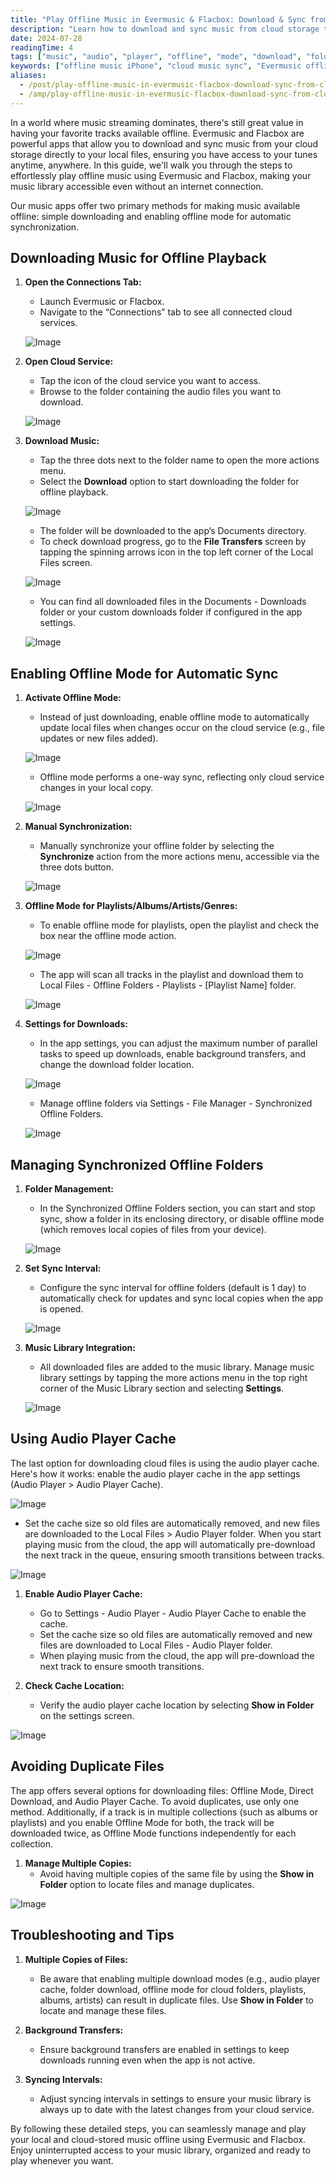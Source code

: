 ```yaml
---
title: "Play Offline Music in Evermusic & Flacbox: Download & Sync from Cloud to Local Files"
description: "Learn how to download and sync music from cloud storage to local files using Evermusic and Flacbox on your iPhone or iPad. Enjoy your music library offline, anywhere, anytime."
date: 2024-07-28
readingTime: 4
tags: ["music", "audio", "player", "offline", "mode", "download", "folder", "cache"]
keywords: ["offline music iPhone", "cloud music sync", "Evermusic offline", "Flacbox sync music", "play music without internet", "download audio from cloud", "local file playback iOS"]
aliases:
  - /post/play-offline-music-in-evermusic-flacbox-download-sync-from-cloud-to-local-files/
  - /amp/play-offline-music-in-evermusic-flacbox-download-sync-from-cloud-to-local-files/
---
```


In a world where music streaming dominates, there's still great value in having your favorite tracks available offline. Evermusic and Flacbox are powerful apps that allow you to download and sync music from your cloud storage directly to your local files, ensuring you have access to your tunes anytime, anywhere. In this guide, we'll walk you through the steps to effortlessly play offline music using Evermusic and Flacbox, making your music library accessible even without an internet connection.

Our music apps offer two primary methods for making music available offline: simple downloading and enabling offline mode for automatic synchronization.

## Downloading Music for Offline Playback

1. **Open the Connections Tab:**
   - Launch Evermusic or Flacbox.
   - Navigate to the “Connections” tab to see all connected cloud services.

   ![Image](21260c_58ca45ebd97542e7ba481981ebee453e~mv2.png)

2. **Open Cloud Service:**
   - Tap the icon of the cloud service you want to access.
   - Browse to the folder containing the audio files you want to download.

   ![Image](21260c_7d043f62fe25429ba3382edd59eb96a0~mv2.png)

3. **Download Music:**
   - Tap the three dots next to the folder name to open the more actions menu.
   - Select the **Download** option to start downloading the folder for offline playback.

   ![Image](21260c_df16a0fb0bdf40e2b4f40bd78bdaaaee~mv2.png)

   - The folder will be downloaded to the app’s Documents directory.
   - To check download progress, go to the **File Transfers** screen by tapping the spinning arrows icon in the top left corner of the Local Files screen.

   ![Image](21260c_7296a80d22884cecb27092637c683999~mv2.png)

   - You can find all downloaded files in the Documents - Downloads folder or your custom downloads folder if configured in the app settings.

   ![Image](21260c_38c1e7c5d6f44efa955f72c60c62b8b2~mv2.png)

## Enabling Offline Mode for Automatic Sync

1. **Activate Offline Mode:**
   - Instead of just downloading, enable offline mode to automatically update local files when changes occur on the cloud service (e.g., file updates or new files added).

   ![Image](21260c_df16a0fb0bdf40e2b4f40bd78bdaaaee~mv2.png)

   - Offline mode performs a one-way sync, reflecting only cloud service changes in your local copy.

   ![Image](21260c_5f7738dc14d94e27b7cbe840cfe23192~mv2.png)

2. **Manual Synchronization:**
   - Manually synchronize your offline folder by selecting the **Synchronize** action from the more actions menu, accessible via the three dots button.

   ![Image](21260c_86ad3d2da0184c45b9b669f2e1091d6e~mv2.png)

3. **Offline Mode for Playlists/Albums/Artists/Genres:**
   - To enable offline mode for playlists, open the playlist and check the box near the offline mode action.

   ![Image](21260c_820bbb34b486464e87c90147f7d480ae~mv2.png)

   - The app will scan all tracks in the playlist and download them to Local Files - Offline Folders - Playlists - [Playlist Name] folder.

   ![Image](21260c_3ab4d66930db49bb8dce0c0031d3bcf2~mv2.png)

4. **Settings for Downloads:**
   - In the app settings, you can adjust the maximum number of parallel tasks to speed up downloads, enable background transfers, and change the download folder location.

   ![Image](21260c_3bc96980d2bc4b788fb3f8175793916a~mv2.png)

   - Manage offline folders via Settings - File Manager - Synchronized Offline Folders.

   ![Image](21260c_832a86aa14604bebb8dba67691ee2e5c~mv2.png)

## Managing Synchronized Offline Folders

1. **Folder Management:**
   - In the Synchronized Offline Folders section, you can start and stop sync, show a folder in its enclosing directory, or disable offline mode (which removes local copies of files from your device).

   ![Image](21260c_0d9a712bc5ae448aa7f307926e8efdf5~mv2.png)

2. **Set Sync Interval:**
   - Configure the sync interval for offline folders (default is 1 day) to automatically check for updates and sync local copies when the app is opened.

   ![Image](21260c_a8249546a7d34fadabbda0b4252beb56~mv2.png)

3. **Music Library Integration:**
   - All downloaded files are added to the music library. Manage music library settings by tapping the more actions menu in the top right corner of the Music Library section and selecting **Settings**.

   ![Image](21260c_8b0071adba8a4219bebb8b19967e584e~mv2.png)

## Using Audio Player Cache

The last option for downloading cloud files is using the audio player cache. Here's how it works: enable the audio player cache in the app settings (Audio Player > Audio Player Cache).

![Image](21260c_0094e312fa294552b61571faea729b2d~mv2.png)

- Set the cache size so old files are automatically removed, and new files are downloaded to the Local Files > Audio Player folder. When you start playing music from the cloud, the app will automatically pre-download the next track in the queue, ensuring smooth transitions between tracks.

![Image](21260c_eae8d1b29c64474db88078e38182b617~mv2.png)

1. **Enable Audio Player Cache:**
   - Go to Settings - Audio Player - Audio Player Cache to enable the cache.
   - Set the cache size so old files are automatically removed and new files are downloaded to Local Files - Audio Player folder.
   - When playing music from the cloud, the app will pre-download the next track to ensure smooth transitions.

2. **Check Cache Location:**
   - Verify the audio player cache location by selecting **Show in Folder** on the settings screen.

![Image](21260c_c92f2b1d0a404415b6b168eb32a6cc93~mv2.png)

## Avoiding Duplicate Files

The app offers several options for downloading files: Offline Mode, Direct Download, and Audio Player Cache. To avoid duplicates, use only one method. Additionally, if a track is in multiple collections (such as albums or playlists) and you enable Offline Mode for both, the track will be downloaded twice, as Offline Mode functions independently for each collection.

1. **Manage Multiple Copies:**
   - Avoid having multiple copies of the same file by using the **Show in Folder** option to locate files and manage duplicates.

![Image](21260c_eca9e05a545e4cbe99ba76c0a998b880~mv2.png)

## Troubleshooting and Tips

1. **Multiple Copies of Files:**
   - Be aware that enabling multiple download modes (e.g., audio player cache, folder download, offline mode for cloud folders, playlists, albums, artists) can result in duplicate files. Use **Show in Folder** to locate and manage these files.

2. **Background Transfers:**
   - Ensure background transfers are enabled in settings to keep downloads running even when the app is not active.

3. **Syncing Intervals:**
   - Adjust syncing intervals in settings to ensure your music library is always up to date with the latest changes from your cloud service.

By following these detailed steps, you can seamlessly manage and play your local and cloud-stored music offline using Evermusic and Flacbox. Enjoy uninterrupted access to your music library, organized and ready to play whenever you want.
